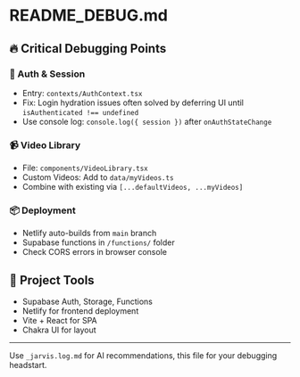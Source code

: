 


# README_DEBUG.md

## 🔥 Critical Debugging Points

### 🔐 Auth & Session
- Entry: `contexts/AuthContext.tsx`
- Fix: Login hydration issues often solved by deferring UI until `isAuthenticated !== undefined`
- Use console log: `console.log({ session })` after `onAuthStateChange`

### 📹 Video Library
- File: `components/VideoLibrary.tsx`
- Custom Videos: Add to `data/myVideos.ts`
- Combine with existing via `[...defaultVideos, ...myVideos]`

### 📦 Deployment
- Netlify auto-builds from `main` branch
- Supabase functions in `/functions/` folder
- Check CORS errors in browser console

## 🧠 Project Tools
- Supabase Auth, Storage, Functions
- Netlify for frontend deployment
- Vite + React for SPA
- Chakra UI for layout

---

Use `_jarvis.log.md` for AI recommendations, this file for your debugging headstart.